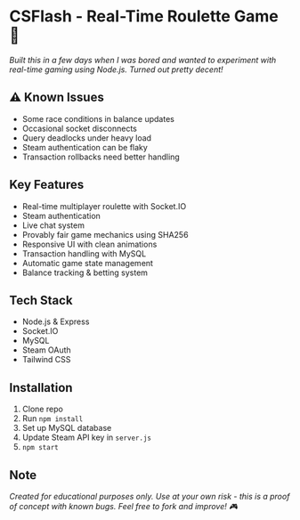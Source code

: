 # CSFlash - Real-Time Roulette Game 🎲

*Built this in a few days when I was bored and wanted to experiment with real-time gaming using Node.js. Turned out pretty decent!*

## ⚠️ Known Issues
* Some race conditions in balance updates
* Occasional socket disconnects
* Query deadlocks under heavy load 
* Steam authentication can be flaky
* Transaction rollbacks need better handling

## Key Features
* Real-time multiplayer roulette with Socket.IO
* Steam authentication
* Live chat system
* Provably fair game mechanics using SHA256
* Responsive UI with clean animations
* Transaction handling with MySQL
* Automatic game state management
* Balance tracking & betting system

## Tech Stack
* Node.js & Express
* Socket.IO
* MySQL
* Steam OAuth
* Tailwind CSS

## Installation
1. Clone repo
2. Run `npm install`
3. Set up MySQL database
4. Update Steam API key in `server.js`
5. `npm start`

## Note
*Created for educational purposes only. Use at your own risk - this is a proof of concept with known bugs. Feel free to fork and improve! 🎮*

